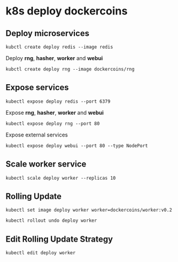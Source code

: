 # k8s deploy dockercoins

## Deploy microservices
```
kubctl create deploy redis --image redis
```
Deploy **rng**, **hasher**, **worker** and **webui**
```
kubctl create deploy rng --image dockercoins/rng
```

## Expose services
```
kubectl expose deploy redis --port 6379
```
Expose  **rng**, **hasher**, **worker** and **webui**
```
kubectl expose deploy rng --port 80
```
Expose external services
```
kubectl expose deploy webui --port 80 --type NodePort
```

## Scale worker service
```
kubectl scale deploy worker --replicas 10
```

## Rolling Update
```
kubectl set image deploy worker worker=dockercoins/worker:v0.2
```

```
kubectl rollout undo deploy worker
```

## Edit Rolling Update Strategy
```
kubectl edit deploy worker
```